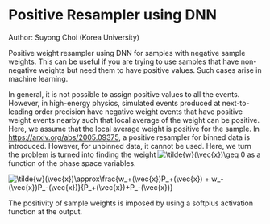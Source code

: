 # Positive Resampler using DNN
Author: Suyong Choi (Korea University)

Positive weight resampler using DNN for samples with negative sample weights. This can be useful if you are trying to use samples that have non-negative weights but need them to have positive values. Such cases arise in machine learning. 

In general, it is not possible to assign positive values to all the events. However, in high-energy physics, simulated events produced at next-to-leading order precision have negative weight events that have positive weight events nearby such that local average of the weight can be positive. Here, we assume that the local average weight is positive for the sample. In https://arxiv.org/abs/2005.09375, a positive resampler for binned data is introduced. However, for unbinned data, it cannot be used. Here, we turn the problem is turned into finding the weight <img src="https://latex.codecogs.com/svg.latex?\tilde{w}(\vec{x})\geq&space;0" title="\tilde{w}(\vec{x})\geq 0" /> as a function of the phase space variables.

<img src="https://latex.codecogs.com/svg.latex?\tilde{w}(\vec{x})\approx\frac{w_&plus;(\vec{x})P_&plus;(\vec{x})&space;&plus;&space;w_-(\vec{x})P_-(\vec{x})}{P_&plus;(\vec{x})&plus;P_-(\vec{x})}" title="\tilde{w}(\vec{x})\approx\frac{w_+(\vec{x})P_+(\vec{x}) + w_-(\vec{x})P_-(\vec{x})}{P_+(\vec{x})+P_-(\vec{x})}" />


The positivity of sample weights is imposed by using a softplus activation function at the output.
